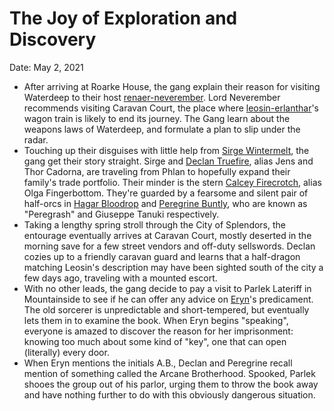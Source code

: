 # The Joy of Exploration and Discovery

Date: May 2, 2021

- After arriving at Roarke House, the gang explain their reason for visiting Waterdeep to their host [renaer-neverember](../npcs/renaer-neverember.md). Lord Neverember recommends visiting Caravan Court, the place where [leosin-erlanthar](../npcs/leosin-erlanthar.md)'s wagon train is likely to end its journey. The Gang learn about the weapons laws of Waterdeep, and formulate a plan to slip under the radar.
- Touching up their disguises with little help from [Sirge Wintermelt](../Characters/Sirge%20Wintermelt/%21index.md), the gang get their story straight. Sirge and [Declan Truefire](../Characters/Declan%20Truefire/%21index.md), alias Jens and Thor Cadorna, are traveling from Phlan to hopefully expand their family's trade portfolio. Their minder is the stern [Calcey Firecrotch](../Characters/Calcey%20Firecrotch/%21index.md), alias Olga Fingerbottom. They're guarded by a fearsome and silent pair of half-orcs in [Hagar Bloodrop](../Characters/Hagar%20Bloodrop/%21index.md) and [Peregrine Buntly](../Characters/Peregrine%20Buntly/%21index.md), who are known as "Peregrash" and Giuseppe Tanuki respectively.
- Taking a lengthy spring stroll through the City of Splendors, the entourage eventually arrives at Caravan Court, mostly deserted in the morning save for a few street vendors and off-duty sellswords. Declan cozies up to a friendly caravan guard and learns that a half-dragon matching Leosin's description may have been sighted south of the city a few days ago, traveling with a mounted escort.
- With no other leads, the gang decide to pay a visit to Parlek Lateriff in Mountainside to see if he can offer any advice on [Eryn](../Characters/Eryn/%21index.md)'s predicament. The old sorcerer is unpredictable and short-tempered, but eventually lets them in to examine the book. When Eryn begins "speaking", everyone is amazed to discover the reason for her imprisonment: knowing too much about some kind of "key", one that can open (literally) every door.
- When Eryn mentions the initials A.B., Declan and Peregrine recall mention of something called the Arcane Brotherhood. Spooked, Parlek shooes the group out of his parlor, urging them to throw the book away and have nothing further to do with this obviously dangerous situation.